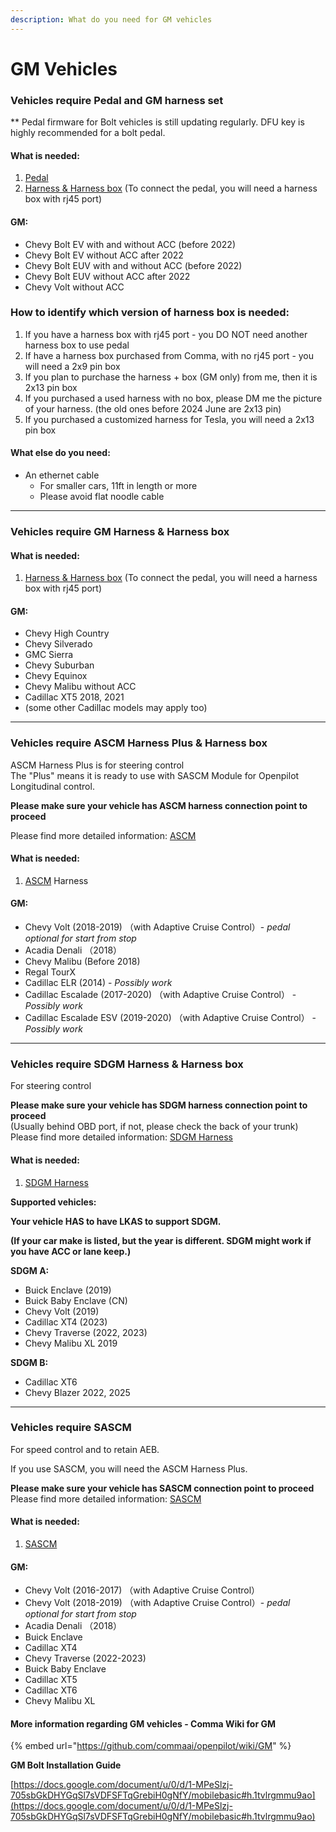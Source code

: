 ```yaml
---
description: What do you need for GM vehicles
---
```


# GM Vehicles

### Vehicles require Pedal and GM harness set

\*\* Pedal firmware for Bolt vehicles is still updating regularly. DFU key is highly recommended for a bolt pedal.

#### What is needed:

1. [Pedal](../beartech/comma-pedal-description-and-installation-guide.md)
2. [Harness & Harness box](../beartech/harness-and-harness-box-description.md) (To connect the pedal, you will need a harness box with rj45 port)

#### GM:&#x20;

* Chevy Bolt EV with and without ACC (before 2022)
* Chevy Bolt EV without ACC after 2022
* Chevy Bolt EUV with and without ACC (before 2022)
* Chevy Bolt EUV without ACC after 2022
* Chevy Volt without ACC&#x20;

### How to identify which version of harness box is needed:

1. If you have a harness box with rj45 port - you DO NOT need another harness box to use pedal
2. If have a harness box purchased from Comma, with no rj45 port - you will need a 2x9 pin box
3. If you plan to purchase the harness + box (GM only) from me, then it is 2x13 pin box
4. If you purchased a used harness with no box, please DM me the picture of your harness. (the old ones before 2024 June are 2x13 pin)
5. If you purchased a customized harness for Tesla, you will need a 2x13 pin box

#### What else do you need:

* An ethernet cable
  * For smaller cars, 11ft in length or more&#x20;
  * Please avoid flat noodle cable

***

### Vehicles require GM Harness & Harness box

#### What is needed:

1. [Harness & Harness box](../beartech/harness-and-harness-box-description.md) (To connect the pedal, you will need a harness box with rj45 port)

#### GM:&#x20;

* Chevy High Country
* Chevy Silverado
* GMC Sierra
* Chevy Suburban
* Chevy Equinox
* Chevy Malibu without ACC
* Cadillac XT5 2018, 2021
* &#x20;(some other Cadillac models may apply too)

***

### Vehicles require ASCM Harness Plus & Harness box

ASCM Harness Plus is for steering control \
The "Plus" means it is ready to use with SASCM Module for Openpilot Longitudinal control.&#x20;

**Please make sure your vehicle has ASCM harness connection point to proceed**

Please find more detailed information: [ASCM](../beartech/ascm-harness-plus.md)&#x20;

#### What is needed:

1. [ASCM](../beartech/ascm-harness-plus.md) Harness

#### GM:&#x20;

* Chevy Volt (2018-2019)  （with Adaptive Cruise Control）- _pedal optional for start from stop_
* Acadia Denali （2018）
* Chevy Malibu (Before 2018)
* Regal TourX&#x20;
* Cadillac ELR (2014) - _Possibly work_
* Cadillac Escalade (2017-2020)  （with Adaptive Cruise Control） - _Possibly work_
* Cadillac Escalade ESV (2019-2020)  （with Adaptive Cruise Control） - _Possibly work_

***

### Vehicles require SDGM Harness & Harness box

For steering control

**Please make sure your vehicle has SDGM harness connection point to proceed**\
(Usually behind OBD port, if not, please check the back of your trunk)\
Please find more detailed information: [SDGM Harness](../beartech/sdgm-harness.md)

#### What is needed:

1. [SDGM Harness](../beartech/sdgm-harness.md)



**Supported vehicles:**

**Your vehicle HAS to have LKAS to support SDGM.**&#x20;

**(If your car make is listed, but the year is different. SDGM might work if you have ACC or lane keep.)**

**SDGM A:**

* Buick Enclave (2019)
* Buick Baby Enclave (CN)
* Chevy Volt (2019)
* Cadillac XT4 (2023)
* Chevy Traverse  (2022, 2023)
* Chevy Malibu XL 2019

**SDGM B:**

* Cadillac XT6
* Chevy Blazer 2022, 2025

***

### Vehicles require SASCM&#x20;

For speed control and to retain AEB.

If you use SASCM, you will need the ASCM Harness Plus.

**Please make sure your vehicle has SASCM connection point to proceed**\
Please find more detailed information: [SASCM](../beartech/sascm.md)

#### What is needed:

1. [SASCM](../beartech/sascm.md)

#### GM:&#x20;

* Chevy Volt (2016-2017)  （with Adaptive Cruise Control）
* Chevy Volt (2018-2019) （with Adaptive Cruise Control）- _pedal optional for start from stop_
* Acadia Denali （2018）
* Buick Enclave
* Cadillac XT4
* Chevy Traverse  (2022-2023)
* Buick Baby Enclave&#x20;
* Cadillac XT5
* Cadillac XT6&#x20;
* Chevy Malibu XL



#### More information regarding GM vehicles  - Comma Wiki for GM

{% embed url="https://github.com/commaai/openpilot/wiki/GM" %}

**GM Bolt Installation Guide**&#x20;

[https://docs.google.com/document/u/0/d/1-MPeSlzj-705sbGkDHYGqSl7sVDFSFTqGrebiH0gNfY/mobilebasic#h.1tvlrgmmu9ao](https://docs.google.com/document/u/0/d/1-MPeSlzj-705sbGkDHYGqSl7sVDFSFTqGrebiH0gNfY/mobilebasic#h.1tvlrgmmu9ao)
